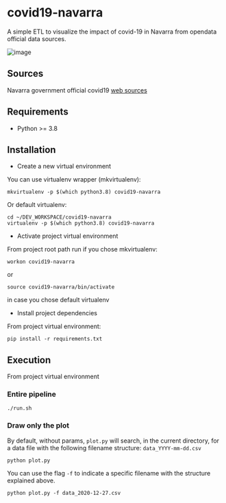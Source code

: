 # covid19-navarra
A simple ETL to visualize the impact of covid-19 in Navarra from opendata official data sources.

![image](https://user-images.githubusercontent.com/1070397/104372966-84c8d200-5520-11eb-8932-8259eddb3054.png)

## Sources
Navarra government official covid19 [web sources](https://gobiernoabierto.navarra.es/es/coronavirus/impacto-situacion)

## Requirements
* Python >= 3.8

## Installation
* Create a new virtual environment

You can use virtualenv wrapper (mkvirtualenv):

```
mkvirtualenv -p $(which python3.8) covid19-navarra
```

Or default virtualenv:

```
cd ~/DEV_WORKSPACE/covid19-navarra
virtualenv -p $(which python3.8) covid19-navarra
```

* Activate project virtual environment

From project root path run if you chose mkvirtualenv:
```shell script
workon covid19-navarra
```

or
```shell script
source covid19-navarra/bin/activate
```
in case you chose default virtualenv

* Install project dependencies

From project virtual environment:
```
pip install -r requirements.txt
```

## Execution
From project virtual environment

### Entire pipeline

```shell script
./run.sh
```

### Draw only the plot

By default, without params, `plot.py` will search, in the current directory, for a data file with the following filename structure:
`data_YYYY-mm-dd.csv`
```shell script
python plot.py
```

You can use the flag `-f` to indicate a specific filename with the structure explained above.
```shell script
python plot.py -f data_2020-12-27.csv
```
